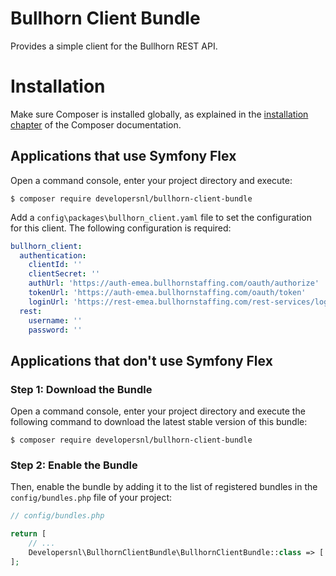 # Bullhorn Client Bundle

Provides a simple client for the Bullhorn REST API.

Installation
============

Make sure Composer is installed globally, as explained in the
[installation chapter](https://getcomposer.org/doc/00-intro.md)
of the Composer documentation.

Applications that use Symfony Flex
----------------------------------

Open a command console, enter your project directory and execute:

```console
$ composer require developersnl/bullhorn-client-bundle
```

Add a `config\packages\bullhorn_client.yaml` file to set the configuration for this client. The following configuration is required:

```yaml
bullhorn_client:
  authentication:
    clientId: ''
    clientSecret: ''
    authUrl: 'https://auth-emea.bullhornstaffing.com/oauth/authorize'
    tokenUrl: 'https://auth-emea.bullhornstaffing.com/oauth/token'
    loginUrl: 'https://rest-emea.bullhornstaffing.com/rest-services/login'
  rest:
    username: ''
    password: ''
```

Applications that don't use Symfony Flex
----------------------------------------

### Step 1: Download the Bundle

Open a command console, enter your project directory and execute the
following command to download the latest stable version of this bundle:

```console
$ composer require developersnl/bullhorn-client-bundle
```

### Step 2: Enable the Bundle

Then, enable the bundle by adding it to the list of registered bundles
in the `config/bundles.php` file of your project:

```php
// config/bundles.php

return [
    // ...
    Developersnl\BullhornClientBundle\BullhornClientBundle::class => ['all' => true],
];
```